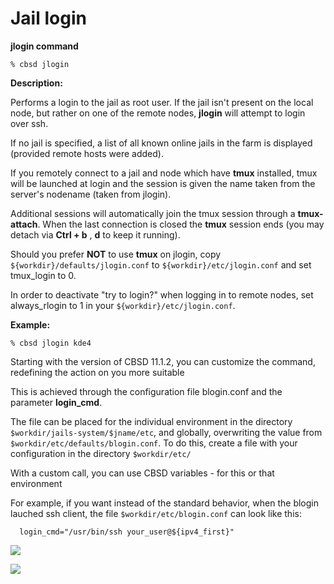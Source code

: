 # Jail login

**jlogin command**

```
% cbsd jlogin
```
**Description:**

Performs a login to the jail as root user. If the jail isn't present on the local node, but rather on one of the remote nodes, **jlogin** will attempt to login over ssh.

If no jail is specified, a list of all known online jails in the farm is displayed (provided remote hosts were added).

If you remotely connect to a jail and node which have **tmux** installed, tmux will be launched at login and the session is given the name taken from the server's nodename (taken from jlogin).

Additional sessions will automatically join the tmux session through a **tmux-attach**. When the last connection is closed the **tmux** session ends (you may detach via **Ctrl + b** , **d** to keep it running).

Should you prefer **NOT** to use **tmux** on jlogin, copy `${workdir}/defaults/jlogin.conf` to `${workdir}/etc/jlogin.conf` and set tmux_login to 0.

In order to deactivate "try to login?" when logging in to remote nodes, set always_rlogin to 1 in your `${workdir}/etc/jlogin.conf`.

**Example:**

```
% cbsd jlogin kde4
```
Starting with the version of CBSD 11.1.2, you can customize the command, redefining the action on you more suitable

This is achieved through the configuration file blogin.conf and the parameter **login_cmd**.

The file can be placed for the individual environment in the directory `$workdir/jails-system/$jname/etc`, and globally, overwriting the value from `$workdir/etc/defaults/blogin.conf`. To do this, create a file with your configuration in the directory `$workdir/etc/`

With a custom call, you can use CBSD variables - for this or that environment

For example, if you want instead of the standard behavior, when the blogin lauched ssh client, the file `$workdir/etc/blogin.conf` can look like this:

```
  login_cmd="/usr/bin/ssh your_user@${ipv4_first}"
```

![](/img/jlogin1.png)

![](/img/jlogin2.png)
